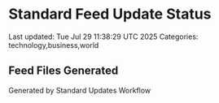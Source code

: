 # Standard Feed Update Status
Last updated: Tue Jul 29 11:38:29 UTC 2025
Categories: technology,business,world

## Feed Files Generated

Generated by Standard Updates Workflow
